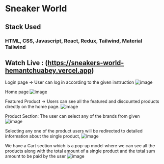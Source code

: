 # Sneaker World

## Stack Used
### HTML, CSS, Javascript, React, Redux, Tailwind, Material Tailwind 

## Watch Live : (https://sneakers-world-hemantchuabey.vercel.app)

Login page -> User can log in according to the given instruction
![image](https://github.com/Hemantchuabey/Sneakers-World/assets/65041427/42f190a4-5d2d-4c0e-b5b7-54da43958e8f)


Home page 
![image](https://github.com/Hemantchuabey/Sneakers-World/assets/65041427/4032e42a-6408-4a53-b258-08bc8182a0d9)


Featured Product -> Users can see all the featured and discounted products directly on the home page.
![image](https://github.com/Hemantchuabey/Sneakers-World/assets/65041427/3ecf7238-6f3e-41d3-9f03-81e7d4b958ce)


Product Section: The user can select any of the brands from given  
![image](https://github.com/Hemantchuabey/Sneakers-World/assets/65041427/d766fca6-4eff-4905-aced-3a0bed29b389)


Selecting any one of the product users will be redirected to detailed information about the single product,
![image](https://github.com/Hemantchuabey/Sneakers-World/assets/65041427/3a28bb0b-44e6-4991-b78d-eeaeb87795a5)


We have a Cart section which is a pop-up model where we can see all the products along with the total amount of a single product and the total sum amount to be paid by the user
![image](https://github.com/Hemantchuabey/Sneakers-World/assets/65041427/cd14ef05-1f97-408b-b78b-625e3a6e7cce)
